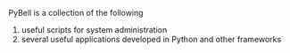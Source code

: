 PyBell is a collection of the following

1) useful scripts for system administration
2) several useful applications developed in Python and other frameworks
